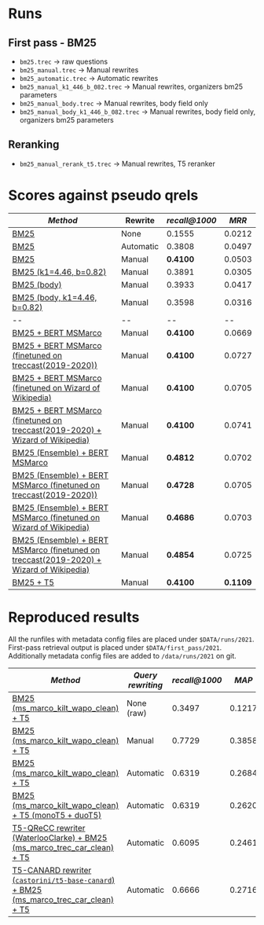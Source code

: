 # Runs

## First pass - BM25

  * `bm25.trec` -> raw questions
  * `bm25_manual.trec` -> Manual rewrites
  * `bm25_automatic.trec` -> Automatic rewrites
  * `bm25_manual_k1_446_b_082.trec` -> Manual rewrites, organizers bm25 parameters 
  * `bm25_manual_body.trec` -> Manual rewrites, body field only
  * `bm25_manual_body_k1_446_b_082.trec` -> Manual rewrites, body field only, organizers bm25 parameters

## Reranking

  * `bm25_manual_rerank_t5.trec` -> Manual rewrites, T5 reranker

# Scores against pseudo qrels

| *Method* | Rewrite | *recall@1000* | *MRR* |
| -- | -- | -- | -- |
| [BM25](/config/bm25.yaml) | None | 0.1555 | 0.0212 |
| [BM25](/config/bm25_automatic.yaml) | Automatic | 0.3808 | 0.0497 |
| [BM25](/config/bm25_manual.yaml) | Manual | **0.4100** | 0.0503 |
| [BM25 (k1=4.46, b=0.82)](/config/bm25_k1_446_b_082_manual.yaml) | Manual | 0.3891 | 0.0305 |
| [BM25 (body)](/config/bm25_body_manual.yaml) | Manual | 0.3933 | 0.0417 |
| [BM25 (body, k1=4.46, b=0.82)](/config/bm25_body_k1_446_b_082_manual.yaml) | Manual | 0.3598 | 0.0316 |
| -- | -- | -- | -- |
| [BM25 + BERT MSMarco](/config/fine_tuning/bm25_manual_msmarco.yaml) | Manual | **0.4100** | 0.0669 |
| [BM25 + BERT MSMarco (finetuned on treccast(2019-2020))](/config/fine_tuning/bm25_manual_msmarco_treccast.yaml) | Manual | **0.4100** | 0.0727 |
| [BM25 + BERT MSMarco (finetuned on Wizard of Wikipedia)](/config/fine_tuning/bm25_manual_msmarco_wow.yaml) | Manual | **0.4100** | 0.0705 |
| [BM25 +  BERT MSMarco (finetuned on treccast(2019-2020) + Wizard of Wikipedia)](/config/fine_tuning/bm25_manual_msmarco_treccast_wow.yaml) | Manual | **0.4100** | 0.0741 |
| [BM25 (Ensemble) + BERT MSMarco](/config/fine_tuning/bm25_ensemble_manual_msmarco.yaml) | Manual | **0.4812** | 0.0702 |
| [BM25 (Ensemble) + BERT MSMarco (finetuned on treccast(2019-2020))](/config/fine_tuning/bm25_ensemble_manual_msmarco_treccast.yaml) | Manual | **0.4728** | 0.0705 |
| [BM25 (Ensemble) + BERT MSMarco (finetuned on Wizard of Wikipedia)](/config/fine_tuning/bm25_ensemble_manual_msmarco_wow.yaml) | Manual | **0.4686** | 0.0703 |
| [BM25 (Ensemble) +  BERT MSMarco (finetuned on treccast(2019-2020) + Wizard of Wikipedia)](/config/fine_tuning/bm25_ensemble_manual_msmarco_treccast_wow.yaml) | Manual | **0.4854** | 0.0725 |
| [BM25 + T5](/config/bm25_manual_rerank_t5.yaml) | Manual | **0.4100** | **0.1109** |


# Reproduced results

All the runfiles with metadata config files are placed under `$DATA/runs/2021`. First-pass retrieval output is placed under `$DATA/first_pass/2021`. Additionally metadata config files are added to `/data/runs/2021` on git.

| *Method* | *Query rewriting* | *recall@1000* | *MAP* | *MRR* | *NDCG* | *NDCG@5* |
| -- | -- | -- | -- | -- | -- | -- |
| [BM25 (ms_marco_kilt_wapo_clean) + T5](reproduce_raw_2021.meta.yaml) | None (raw) | 0.3497 | 0.1217 | 0.2875 | 0.2605 | 0.2041 |
| [BM25 (ms_marco_kilt_wapo_clean) + T5](reproduce_manual_2021.meta.yaml) | Manual | 0.7729 | 0.3858 | 0.7326 | 0.6291 | 0.5654 |
| [BM25 (ms_marco_kilt_wapo_clean) + T5](reproduce_automatic_2021.meta.yaml) | Automatic | 0.6319 | 0.2684 | 0.5575 | 0.4842 | 0.3969 |
| [BM25 (ms_marco_kilt_wapo_clean) + T5 (monoT5 + duoT5)](mono-duo-t5_automatic-2021.meta.yaml) | Automatic | 0.6319 | 0.2620 | 0.5544 | 0.4841 | 0.4094 |
| [T5-QReCC rewriter (WaterlooClarke) + BM25 (ms_marco_trec_car_clean) + T5](t5_qrecc_rewriter_2021.meta.yaml) | Automatic | 0.6095 | 0.2461 | 0.5269 | 0.4582 | 0.3741 | 
| [T5-CANARD rewriter (`castorini/t5-base-canard`) + BM25 (ms_marco_trec_car_clean) + T5](t5_canard_rewriter_2021.meta.yaml) | Automatic | 0.6666 | 0.2716 | 0.5335 | 0.5038 | 0.4035 |
